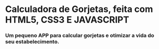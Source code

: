 # Calculadora de Gorjetas, feita com HTML5, CSS3 E JAVASCRIPT

### Um pequeno APP para calcular gorjetas e otimizar a vida do seu estabelecimento.